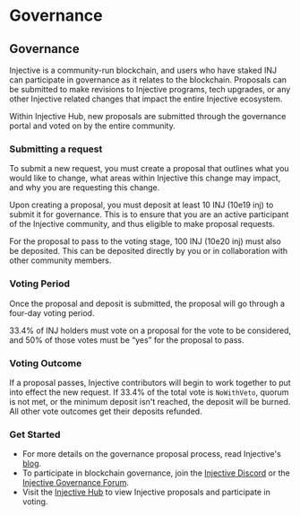 # Governance

## Governance

Injective is a community-run blockchain, and users who have staked INJ can participate in governance as it relates to the blockchain. Proposals can be submitted to make revisions to Injective programs, tech upgrades, or any other Injective related changes that impact the entire Injective ecosystem.

Within Injective Hub, new proposals are submitted through the governance portal and voted on by the entire community.

### Submitting a request

To submit a new request, you must create a proposal that outlines what you would like to change, what areas within Injective this change may impact, and why you are requesting this change.

Upon creating a proposal, you must deposit at least 10 INJ (10e19 inj) to submit it for governance. This is to ensure that you are an active participant of the Injective community, and thus eligible to make proposal requests.

For the proposal to pass to the voting stage, 100 INJ (10e20 inj) must also be deposited. This can be deposited directly by you or in collaboration with other community members.

### Voting Period

Once the proposal and deposit is submitted, the proposal will go through a four-day voting period.

33.4% of INJ holders must vote on a proposal for the vote to be considered, and 50% of those votes must be “yes” for the proposal to pass.

### Voting Outcome

If a proposal passes, Injective contributors will begin to work together to put into effect the new request. If 33.4% of the total vote is `NoWithVeto`, quorum is not met, or the minimum deposit isn't reached, the deposit will be burned. All other vote outcomes get their deposits refunded.

### Get Started

* For more details on the governance proposal process, read Injective's [blog](https://injective.com/blog/injective-governance-proposal-procedure/).
* To participate in blockchain governance, join the [Injective Discord](https://discord.com/invite/NK4qdbv) or the [Injective Governance Forum](https://gov.injective.network).
* Visit the [Injective Hub](https://injhub.com/governance) to view Injective proposals and participate in voting.

